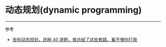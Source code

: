 # 动态规划(dynamic programming)

----
参考
- [告别动态规划，连刷 40 道题，我总结了这些套路，看不懂你打我](https://juejin.im/post/5dcb8201e51d45210f046f5a)
